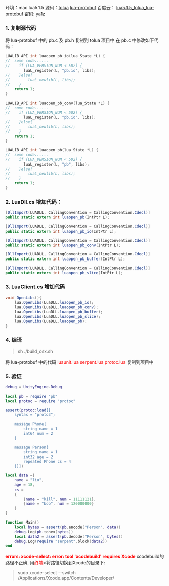 环境：mac  lua5.1.5
源码：[tolua](https://github.com/topameng/tolua)   [lua-protobuf](https://github.com/starwing/lua-protobuf) 
百度云： [lua5.1.5_tolua_lua-protobuf](https://pan.baidu.com/s/1xS-GwiPfk6jkIjf42e0Flw)   密码:  ya1z
### 1. 复制源代码
将 lua-protobuf 中的 pb.c 及 pb.h 复制到 tolua 项目中
在 pb.c 中修改如下代码：
```c
LUALIB_API int luaopen_pb_io(lua_State *L) {
//  some code......
//    if (LUA_VERSION_NUM < 502) {
        luaL_register(L, "pb.io", libs);
//    }else{
//        luaL_newlib(L, libs);
//    }
    return 1;
}

LUALIB_API int luaopen_pb_conv(lua_State *L) {
//  some code......    
//    if (LUA_VERSION_NUM < 502) {
        luaL_register(L, "pb.io", libs);
//    }else{
//        luaL_newlib(L, libs);
//    }
    return 1;
}

LUALIB_API int luaopen_pb(lua_State *L) {
//  some code......
//    if (LUA_VERSION_NUM < 502) {
        luaL_register(L, "pb", libs);
//    }else{
//        luaL_newlib(L, libs);
//    }
    return 1;
}
```
### 2. LuaDll.cs 增加代码：
```c#
[DllImport(LUADLL, CallingConvention = CallingConvention.Cdecl)]
public static extern int luaopen_pb(IntPtr L);

[DllImport(LUADLL, CallingConvention = CallingConvention.Cdecl)]
public static extern int luaopen_pb_io(IntPtr L);

[DllImport(LUADLL, CallingConvention = CallingConvention.Cdecl)]
public static extern int luaopen_pb_conv(IntPtr L);

[DllImport(LUADLL, CallingConvention = CallingConvention.Cdecl)]
public static extern int luaopen_pb_buffer(IntPtr L);

[DllImport(LUADLL, CallingConvention = CallingConvention.Cdecl)]
public static extern int luaopen_pb_slice(IntPtr L);
```
### 3. LuaClient.cs 增加代码
```c#
void OpenLibs(){
    lua.OpenLibs(LuaDLL.luaopen_pb_io);
    lua.OpenLibs(LuaDLL.luaopen_pb_conv);
    lua.OpenLibs(LuaDLL.luaopen_pb_buffer);
    lua.OpenLibs(LuaDLL.luaopen_pb_slice);
    lua.OpenLibs(LuaDLL.luaopen_pb);
}
```
### 4. 编译
> sh ./build_osx.sh

将 lua-protobuf 中的代码 <font color="red"> luaunit.lua  serpent.lua  protoc.lua</font>  复制到项目中
### 5. 验证
```lua
debug = UnityEngine.Debug

local pb = require "pb"
local protoc = require "protoc"

assert(protoc:load[[
    syntax = "proto3";

    message Phone{
        string name = 1
        int64 num = 2
    }

    message Person{
        string name = 1
        int32 age = 2
        repeated Phone cs = 4
    }]])

local data ={
    name = "liu",
    age = 18,
    cs =
    {
        {name = "kill", num = 11111121},
        {name = "bob", num = 120000000}
    }
}

function Main()
    local bytes = assert(pb.encode("Person", data))
    debug.Log(pb.tohex(bytes))
    local data2 = assert(pb.decode("Person", bytes))
    debug.Log(require "serpent".block(data2))
end
```
<font color="red">**errors: xcode-select: error: tool 'xcodebuild' requires Xcode**</font>
xcodebuild的路径不正确, 用<font color="red">终端</font>>将路径切换到Xcode的目录下:

> sudo xcode-select --switch /Applications/Xcode.app/Contents/Developer/